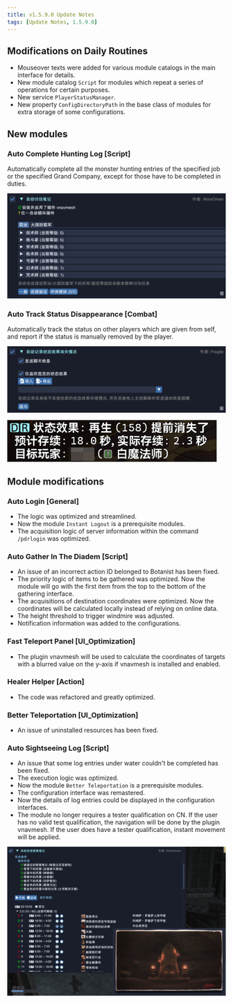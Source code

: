 ```yaml
---
title: v1.5.9.0 Update Notes
tags: [Update Notes, 1.5.9.0]
---
```


## Modifications on Daily Routines

- Mouseover texts were added for various module catalogs in the main interface for details.
- New module catalog `Script` for modules which repeat a series of operations for certain purposes.
- New service `PlayerStatusManager`.
- New property `ConfigDirectoryPath` in the base class of modules for extra storage of some configurations.

## New modules

### Auto Complete Hunting Log [Script]

Automatically complete all the monster hunting entries of the specified job or the specified Grand Company, except for those have to be completed in duties.

![AutoHuntingLog](/assets/Changelog/1.5.9.0/AutoHuntingLog.png)

### Auto Track Status Disappearance [Combat]

Automatically track the status on other players which are given from self, and report if the status is manually removed by the player.

![AutoTrackStatusOff](/assets/Changelog/1.5.9.0/AutoTrackStatusOff.png)

![AutoTrackStatusOff-Message](/assets/Changelog/1.5.9.0/AutoTrackStatusOff-Message.png)

## Module modifications

### Auto Login [General]

- The logic was optimized and streamlined.
- Now the module `Instant Logout` is a prerequisite modules.
- The acquisition logic of server information within the command `/pdrlogin` was optimized.

### Auto Gather In The Diadem [Script]

- An issue of an incorrect action ID belonged to Botanist has been fixed.
- The priority logic of items to be gathered was optimized. Now the module will go with the first item from the top to the bottom of the gathering interface.
- The acquisitions of destination coordinates were optimized. Now the coordinates will be calculated locally instead of relying on online data.
- The height threshold to trigger windmire was adjusted.
- Notification information was added to the configurations.

### Fast Teleport Panel [UI_Optimization]

- The plugin vnavmesh will be used to calculate the coordinates of targets with a blurred value on the y-axis if vnavmesh is installed and enabled.

### Healer Helper [Action]

- The code was refactored and greatly optimized.

### Better Teleportation [UI_Optimization]

- An issue of uninstalled resources has been fixed.

### Auto Sightseeing Log [Script]

- An issue that some log entries under water couldn't be completed has been fixed.
- The execution logic was optimized.
- Now the module `Better Teleportation` is a prerequisite modules.
- The configuration interface was remastered.
- Now the details of log entries could be displayed in the configuration interfaces.
- The module no longer requires a tester qualification on CN. If the user has no valid test qualification, the navigation will be done by the plugin vnavmesh. If the user does have a tester qualification, instant movement will be applied.

![AutoAdventure-UI](/assets/Changelog/1.5.9.0/AutoAdventure-UI.png)